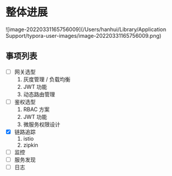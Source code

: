 # 整体进展

!\[image-20220331165756009]\(/Users/hanhui/Library/Application Support/typora-user-images/image-20220331165756009.png)

## 事项列表

* [ ] 网关选型
  1. 灰度管理 / 负载均衡
  2. JWT 功能
  3. 动态路由管理
* [ ] 鉴权选型
  1. RBAC 方案
  2. JWT 功能
  3. 微服务权限设计
* [x] 链路追踪
  1. istio
  2. zipkin
* [ ] 监控
* [ ] 服务发现
* [ ] 日志
